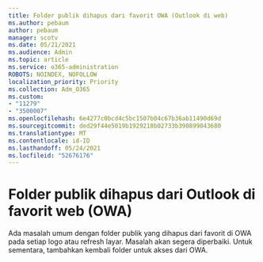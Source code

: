 ```yaml
---
title: Folder publik dihapus dari favorit OWA (Outlook di web)
ms.author: pebaum
author: pebaum
manager: scotv
ms.date: 05/21/2021
ms.audience: Admin
ms.topic: article
ms.service: o365-administration
ROBOTS: NOINDEX, NOFOLLOW
localization_priority: Priority
ms.collection: Adm_O365
ms.custom:
- "11279"
- "3500007"
ms.openlocfilehash: 6e4277c0bcd4c5bc1507b04c67b36ab11490d69d
ms.sourcegitcommit: ded29f44e5019b1929218b02733b390899843680
ms.translationtype: MT
ms.contentlocale: id-ID
ms.lasthandoff: 05/24/2021
ms.locfileid: "52676176"
---
```

# <a name="public-folder-removed-from-outlook-on-the-web-owa-favorites"></a>Folder publik dihapus dari Outlook di favorit web (OWA)

Ada masalah umum dengan folder publik yang dihapus dari favorit di OWA pada setiap logo atau refresh layar. Masalah akan segera diperbaiki. Untuk sementara, tambahkan kembali folder untuk akses dari OWA.